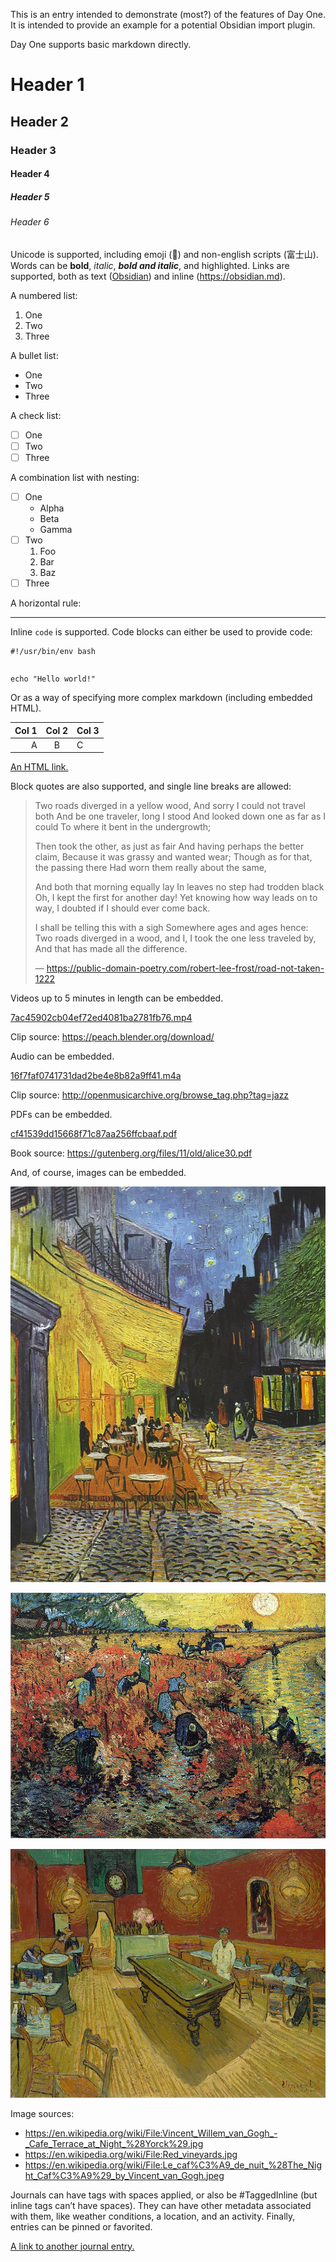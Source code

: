 This is an entry intended to demonstrate (most?) of the features of Day One. It is intended to provide an example for a potential Obsidian import plugin.

Day One supports basic markdown directly.


# Header 1

## Header 2

### Header 3

#### Header 4

##### Header 5

###### Header 6

Unicode is supported, including emoji (🌋) and non-english scripts (富士山). Words can be **bold**, *italic*, ***bold and italic***, and highlighted. Links are supported, both as text ([Obsidian](https://obsidian.md)) and inline (https://obsidian.md).

A numbered list:

1. One
2. Two
3. Three

A bullet list:

- One
- Two
- Three

A check list:

- [ ] One
- [ ] Two
- [ ] Three

A combination list with nesting:

- [ ] One
	- Alpha
	- Beta
	- Gamma
- [ ] Two
	1. Foo
	2. Bar
	3. Baz
- [ ] Three

A horizontal rule:

---

Inline `code` is supported. Code blocks can either be used to provide code:

```
#!/usr/bin/env bash
```


```

```
```
echo "Hello world!"
```


Or as a way of specifying more complex markdown (including embedded HTML).

| Col 1 | Col 2 | Col 3 |
| -----:|:-----:|:----- |
|     A |   B   | C     |

<a href="https://obsidian.md">An HTML link.</a>


Block quotes are also supported, and single line breaks are allowed:

> Two roads diverged in a yellow wood,
> And sorry I could not travel both
> And be one traveler, long I stood
> And looked down one as far as I could
> To where it bent in the undergrowth;
> 
> Then took the other, as just as fair
> And having perhaps the better claim,
> Because it was grassy and wanted wear;
> Though as for that, the passing there
> Had worn them really about the same,
> 
> And both that morning equally lay
> In leaves no step had trodden black
> Oh, I kept the first for another day!
> Yet knowing how way leads on to way,
> I doubted if I should ever come back.
> 
> I shall be telling this with a sigh
> Somewhere ages and ages hence:
> Two roads diverged in a wood, and I,
> I took the one less traveled by,
> And that has made all the difference.
> 
> — https://public-domain-poetry.com/robert-lee-frost/road-not-taken-1222

Videos up to 5 minutes in length can be embedded.

[7ac45902cb04ef72ed4081ba2781fb76.mp4](7ac45902cb04ef72ed4081ba2781fb76.mp4)

Clip source: https://peach.blender.org/download/ 

Audio can be embedded.

[16f7faf0741731dad2be4e8b82a9ff41.m4a](16f7faf0741731dad2be4e8b82a9ff41.m4a)

Clip source: http://openmusicarchive.org/browse_tag.php?tag=jazz 

PDFs can be embedded.

[cf41539dd15668f71c87aa256ffcbaaf.pdf](cf41539dd15668f71c87aa256ffcbaaf.pdf)

Book source: https://gutenberg.org/files/11/old/alice30.pdf

And, of course, images can be embedded.

![632469b0a75e5925e146d964ba184c23.jpeg](632469b0a75e5925e146d964ba184c23.jpeg)

![02f9ca002d81d0b4690403ea03569d9c.jpeg](02f9ca002d81d0b4690403ea03569d9c.jpeg)

![c1a59581655a015929e54976729fd7dc.jpeg](c1a59581655a015929e54976729fd7dc.jpeg)

Image sources:
- https://en.wikipedia.org/wiki/File:Vincent_Willem_van_Gogh_-_Cafe_Terrace_at_Night_%28Yorck%29.jpg
- https://en.wikipedia.org/wiki/File:Red_vineyards.jpg
- https://en.wikipedia.org/wiki/File:Le_caf%C3%A9_de_nuit_%28The_Night_Caf%C3%A9%29_by_Vincent_van_Gogh.jpeg

Journals can have tags with spaces applied, or also be #TaggedInline (but inline tags can’t have spaces). They can have other metadata associated with them, like weather conditions, a location, and an activity. Finally, entries can be pinned or favorited.

[A link to another journal entry.](This%20is%20a%20journal%20entry%20for%20demonstrating%20between-journal%20links..md)